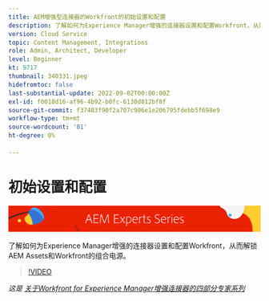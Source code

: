 ```yaml
---
title: AEM增强型连接器的Workfront的初始设置和配置
description: 了解如何为Experience Manager增强的连接器设置和配置Workfront，从而解锁AEM Assets和Workfront的组合电源。
version: Cloud Service
topic: Content Management, Integrations
role: Admin, Architect, Developer
level: Beginner
kt: 9717
thumbnail: 340331.jpeg
hidefromtoc: false
last-substantial-update: 2022-09-02T00:00:00Z
exl-id: f0018d16-af96-4b92-b0fc-6130d812bf8f
source-git-commit: f37483f90f2a707c906e1e206795fdebb5f698e9
workflow-type: tm+mt
source-wordcount: '81'
ht-degree: 0%

---
```


# 初始设置和配置

![AEM专家系列](./assets/banner.png)

了解如何为Experience Manager增强的连接器设置和配置Workfront，从而解锁AEM Assets和Workfront的组合电源。

>[!VIDEO](https://video.tv.adobe.com/v/340331/?quality=12&learn=on)

_这是 [关于Workfront for Experience Manager增强连接器的四部分专家系列](./overview.md)_
